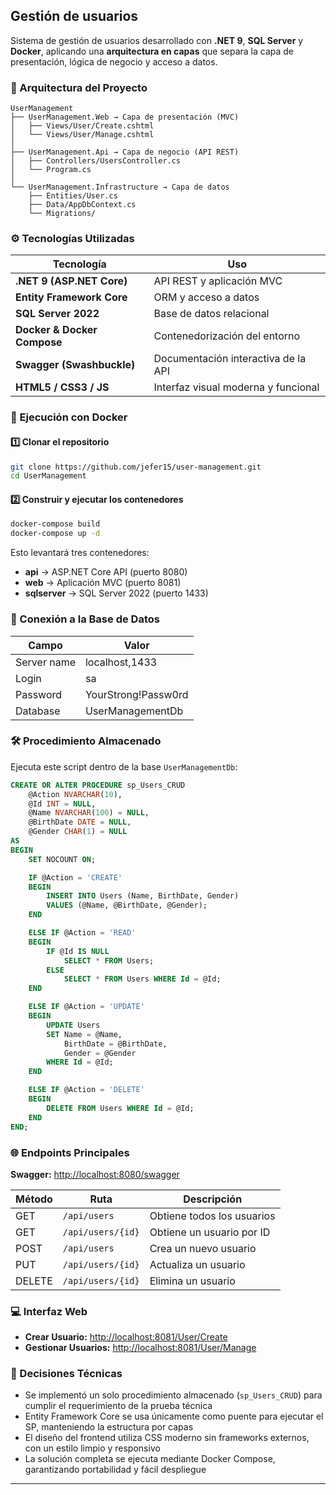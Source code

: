 ## Gestión de usuarios

Sistema de gestión de usuarios desarrollado con **.NET 9**, **SQL Server** y **Docker**, aplicando una **arquitectura en capas** que separa la capa de presentación, lógica de negocio y acceso a datos.

### 🧱 Arquitectura del Proyecto

```
UserManagement
├── UserManagement.Web → Capa de presentación (MVC)
│   ├── Views/User/Create.cshtml
│   └── Views/User/Manage.cshtml
│
├── UserManagement.Api → Capa de negocio (API REST)
│   ├── Controllers/UsersController.cs
│   └── Program.cs
│
└── UserManagement.Infrastructure → Capa de datos
    ├── Entities/User.cs
    ├── Data/AppDbContext.cs
    └── Migrations/
```

### ⚙️ Tecnologías Utilizadas

| Tecnología | Uso |
|------------|-----|
| **.NET 9 (ASP.NET Core)** | API REST y aplicación MVC |
| **Entity Framework Core** | ORM y acceso a datos |
| **SQL Server 2022** | Base de datos relacional |
| **Docker & Docker Compose** | Contenedorización del entorno |
| **Swagger (Swashbuckle)** | Documentación interactiva de la API |
| **HTML5 / CSS3 / JS** | Interfaz visual moderna y funcional |

### 🚀 Ejecución con Docker

#### 1️⃣ Clonar el repositorio
```bash
git clone https://github.com/jefer15/user-management.git
cd UserManagement
```

#### 2️⃣ Construir y ejecutar los contenedores
```bash
docker-compose build
docker-compose up -d
```

Esto levantará tres contenedores:
- **api** → ASP.NET Core API (puerto 8080)
- **web** → Aplicación MVC (puerto 8081)
- **sqlserver** → SQL Server 2022 (puerto 1433)

### 🧩 Conexión a la Base de Datos

| Campo | Valor |
|-------|-------|
| Server name | localhost,1433 |
| Login | sa |
| Password | YourStrong!Passw0rd |
| Database | UserManagementDb |

### 🛠️ Procedimiento Almacenado

Ejecuta este script dentro de la base `UserManagementDb`:

```sql
CREATE OR ALTER PROCEDURE sp_Users_CRUD
    @Action NVARCHAR(10),
    @Id INT = NULL,
    @Name NVARCHAR(100) = NULL,
    @BirthDate DATE = NULL,
    @Gender CHAR(1) = NULL
AS
BEGIN
    SET NOCOUNT ON;

    IF @Action = 'CREATE'
    BEGIN
        INSERT INTO Users (Name, BirthDate, Gender)
        VALUES (@Name, @BirthDate, @Gender);
    END

    ELSE IF @Action = 'READ'
    BEGIN
        IF @Id IS NULL
            SELECT * FROM Users;
        ELSE
            SELECT * FROM Users WHERE Id = @Id;
    END

    ELSE IF @Action = 'UPDATE'
    BEGIN
        UPDATE Users
        SET Name = @Name,
            BirthDate = @BirthDate,
            Gender = @Gender
        WHERE Id = @Id;
    END

    ELSE IF @Action = 'DELETE'
    BEGIN
        DELETE FROM Users WHERE Id = @Id;
    END
END;
```

### 🌐 Endpoints Principales

**Swagger:** [http://localhost:8080/swagger](http://localhost:8080/swagger)

| Método | Ruta | Descripción |
|--------|------|-------------|
| GET | `/api/users` | Obtiene todos los usuarios |
| GET | `/api/users/{id}` | Obtiene un usuario por ID |
| POST | `/api/users` | Crea un nuevo usuario |
| PUT | `/api/users/{id}` | Actualiza un usuario |
| DELETE | `/api/users/{id}` | Elimina un usuario |

### 💻 Interfaz Web

- **Crear Usuario:** [http://localhost:8081/User/Create](http://localhost:8081/User/Create)
- **Gestionar Usuarios:** [http://localhost:8081/User/Manage](http://localhost:8081/User/Manage)

### 🧠 Decisiones Técnicas

- Se implementó un solo procedimiento almacenado (`sp_Users_CRUD`) para cumplir el requerimiento de la prueba técnica
- Entity Framework Core se usa únicamente como puente para ejecutar el SP, manteniendo la estructura por capas
- El diseño del frontend utiliza CSS moderno sin frameworks externos, con un estilo limpio y responsivo
- La solución completa se ejecuta mediante Docker Compose, garantizando portabilidad y fácil despliegue

---
